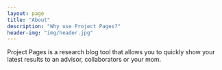 ```yaml
---
layout: page
title: "About"
description: "Why use Project Pages?"
header-img: "img/header.jpg"
---
```


Project Pages is a research blog tool that allows you to quickly show your latest results to an advisor, collaborators or your mom.
